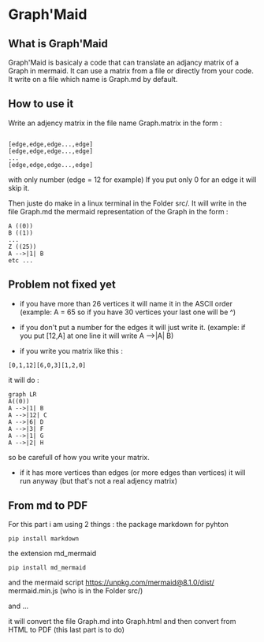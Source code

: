 # Graph'Maid

## What is Graph'Maid
Graph'Maid is basicaly a code that can translate an adjancy matrix of a Graph in mermaid.
It can use a matrix from a file or directly from your code.
It write on a file which name is Graph.md by default.

## How to use it
Write an adjency matrix in the file name Graph.matrix in the form :
```mermaid

[edge,edge,edge...,edge]
[edge,edge,edge...,edge]
...
[edge,edge,edge...,edge]
```

with only number (edge = 12 for example)
If you put only 0 for an edge it will skip it.

Then juste do make in a linux terminal in the Folder src/.
It will write in the file Graph.md the mermaid representation of the Graph in the form :

```mermaid
A ((0))
B ((1))
...
Z ((25))
A -->|1| B
etc ...
```

## Problem not fixed yet
- if you have more than 26 vertices it will name it in the ASCII order (example: A = 65 so if you have 30 vertices your last one will be ^)

- if you don't put a number for the edges it will just write it.
(example: if you put [12,A] at one line it will write A -->|A| B)

- if you write you matrix like this :
```
[0,1,12][6,0,3][1,2,0]
```

  it will do :

  ```mermaid
graph LR
A((0))
A -->|1| B
A -->|12| C
A -->|6| D
A -->|3| F
A -->|1| G
A -->|2| H
```

  so be carefull of how you write your matrix.

- if it has more vertices than edges (or more edges than vertices) it will run anyway (but that's not a real adjency matrix)


## From md to PDF
For this part i am using 2 things :
the package markdown for pyhton
```
pip install markdown
```
the extension md_mermaid
```
pip install md_mermaid
```
and the mermaid script https://unpkg.com/mermaid@8.1.0/dist/ mermaid.min.js (who is in the Folder src/)

and ...

it will convert the file Graph.md into Graph.html and then convert from HTML to PDF (this last part is to do)
